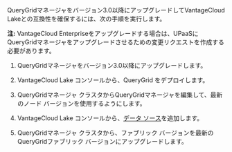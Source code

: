 QueryGridマネージャをバージョン3.0以降にアップグレードしてVantageCloud Lakeとの互換性を確保するには、次の手順を実行します。

**注:** VantageCloud Enterpriseをアップグレードする場合は、UPaaSにQueryGridマネージャをアップグレードさせるための変更リクエストを作成する必要があります。

1.  QueryGridマネージャをバージョン3.0以降にアップグレードします。

2.  VantageCloud Lake コンソールから、QueryGrid をデプロイします。

3.  QueryGridマネージャ クラスタからQueryGridマネージャを編集して、最新のノード バージョンを使用するようにします。

4.  VantageCloud Lake コンソールから、[データ ソース](znp1640282079399.md)を追加します。

5.  QueryGridマネージャ クラスタから、ファブリック バージョンを最新のQueryGridファブリック バージョンにアップグレードします。
